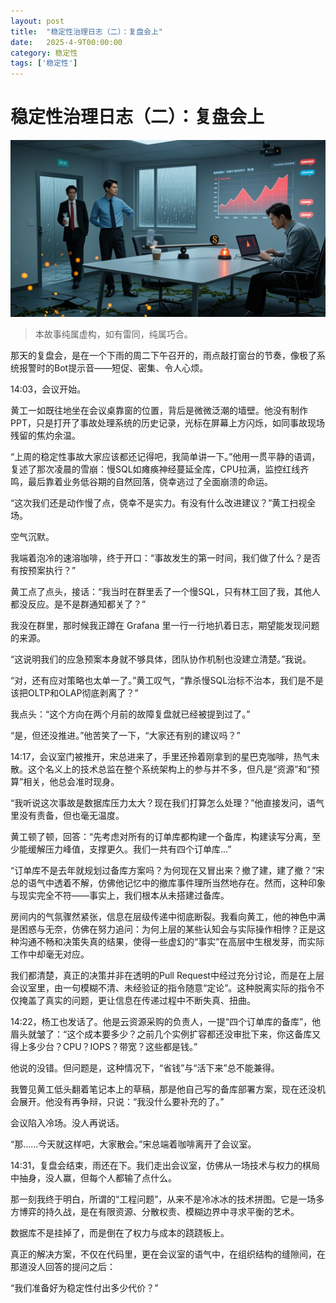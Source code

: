 ```yaml
---
layout: post
title:  "稳定性治理日志（二）：复盘会上"
date:   2025-4-9T00:00:00
category: 稳定性
tags: ['稳定性']
---
```


# 稳定性治理日志（二）：复盘会上

![](/assets/20250409.png)

> 本故事纯属虚构，如有雷同，纯属巧合。

那天的复盘会，是在一个下雨的周二下午召开的，雨点敲打窗台的节奏，像极了系统报警时的Bot提示音——短促、密集、令人心烦。

14:03，会议开始。

黄工一如既往地坐在会议桌靠窗的位置，背后是微微泛潮的墙壁。他没有制作PPT，只是打开了事故处理系统的历史记录，光标在屏幕上方闪烁，如同事故现场残留的焦灼余温。

“上周的稳定性事故大家应该都还记得吧，我简单讲一下。”他用一贯平静的语调，复述了那次凌晨的雪崩：慢SQL如瘫痪神经蔓延全库，CPU拉满，监控红线齐鸣，最后靠着业务低谷期的自然回落，侥幸逃过了全面崩溃的命运。

“这次我们还是动作慢了点，侥幸不是实力。有没有什么改进建议？”黄工扫视全场。

空气沉默。

我端着泡冷的速溶咖啡，终于开口：“事故发生的第一时间，我们做了什么？是否有按预案执行？”

黄工点了点头，接话：“我当时在群里丢了一个慢SQL，只有林工回了我，其他人都没反应。是不是群通知都关了？”

我没在群里，那时候我正蹲在 Grafana 里一行一行地扒着日志，期望能发现问题的来源。

“这说明我们的应急预案本身就不够具体，团队协作机制也没建立清楚。”我说。

“对，还有应对策略也太单一了。”黄工叹气，“靠杀慢SQL治标不治本，我们是不是该把OLTP和OLAP彻底剥离了？”

我点头：“这个方向在两个月前的故障复盘就已经被提到过了。”

“是，但还没推进。”他苦笑了一下，“大家还有别的建议吗？”

14:17，会议室门被推开，宋总进来了，手里还拎着刚拿到的星巴克咖啡，热气未散。这个名义上的技术总监在整个系统架构上的参与并不多，但凡是“资源”和“预算”相关，他总会准时现身。

“我听说这次事故是数据库压力太大？现在我们打算怎么处理？”他直接发问，语气里没有责备，但也毫无温度。

黄工顿了顿，回答：“先考虑对所有的订单库都构建一个备库，构建读写分离，至少能缓解压力峰值，支撑更久。我们一共有四个订单库...”

“订单库不是去年就规划过备库方案吗？为何现在又冒出来？撤了建，建了撤？”宋总的语气中透着不解，仿佛他记忆中的撤库事件理所当然地存在。然而，这种印象与现实完全不符——事实上，我们根本从未搭建过备库。

房间内的气氛骤然紧张，信息在层级传递中彻底断裂。我看向黄工，他的神色中满是困惑与无奈，仿佛在努力追问：为何上层的某些认知会与实际操作相悖？正是这种沟通不畅和决策失真的结果，使得一些虚幻的“事实”在高层中生根发芽，而实际工作中却毫无对应。

我们都清楚，真正的决策并非在透明的Pull Request中经过充分讨论，而是在上层会议室里，由一句模糊不清、未经验证的指令随意“定论”。这种脱离实际的指令不仅掩盖了真实的问题，更让信息在传递过程中不断失真、扭曲。

14:22，杨工也发话了。他是云资源采购的负责人，一提“四个订单库的备库”，他眉头就皱了：“这个成本要多少？之前几个实例扩容都还没审批下来，你这备库又得上多少台？CPU？IOPS？带宽？这些都是钱。”

他说的没错。但问题是，这种情况下，“省钱”与“活下来”总不能兼得。

我瞥见黄工低头翻着笔记本上的草稿，那是他自己写的备库部署方案，现在还没机会展开。他没有再争辩，只说：“我没什么要补充的了。”

会议陷入冷场。没人再说话。

“那……今天就这样吧，大家散会。”宋总端着咖啡离开了会议室。

14:31，复盘会结束，雨还在下。我们走出会议室，仿佛从一场技术与权力的棋局中抽身，没人赢，但每个人都输了点什么。

那一刻我终于明白，所谓的“工程问题”，从来不是冷冰冰的技术拼图。它是一场多方博弈的持久战，是在有限资源、分散权责、模糊边界中寻求平衡的艺术。

数据库不是挂掉了，而是倒在了权力与成本的跷跷板上。

真正的解决方案，不仅在代码里，更在会议室的语气中，在组织结构的缝隙间，在那道没人回答的提问之后：

“我们准备好为稳定性付出多少代价？”
